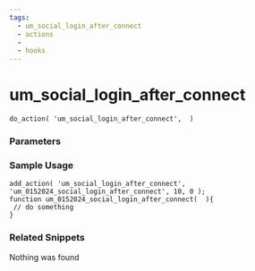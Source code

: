 ```yaml
---
tags: 
  - um_social_login_after_connect
  - actions
  - 
  - hooks
---
```

# um\_social\_login\_after\_connect

``` php:no-line-numbers
do_action( 'um_social_login_after_connect',  )
```
<div class='hook-sep'></div>

### Parameters

<div class='hook-sep'></div>



### Sample Usage

``` php:no-line-numbers
add_action( 'um_social_login_after_connect', 'um_0152024_social_login_after_connect', 10, 0 );
function um_0152024_social_login_after_connect(  ){
 // do something
}
```
<div class='hook-sep'></div>



### Related Snippets

Nothing was found

